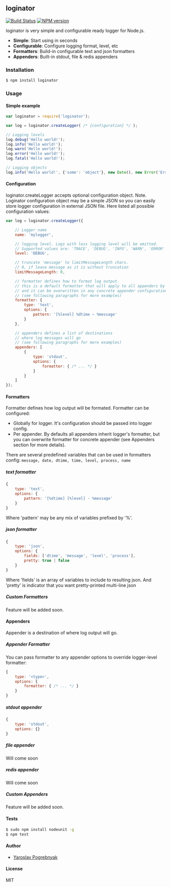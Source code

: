 ## loginator

[![Build Status](https://travis-ci.org/yyyar/loginator.svg?branch=master)](https://travis-ci.org/yyyar/loginator) [![NPM version](https://badge.fury.io/js/loginator.svg)](http://badge.fury.io/js/loginator)

loginator is very simple and configurable ready logger for Node.js.

* **Simple**: Start using in seconds
* **Configurable**: Configure logging format, level, etc
* **Formatters**: Build-in configurable text and json formatters
* **Appenders**: Built-in stdout, file & redis appenders

### Installation
```bash
$ npm install loginator
```

### Usage

#### Simple example

```javascript
var loginator = require('loginator');

var log = loginator.createLogger( /* {configuration} */ );

// Logging levels
log.debug('Hello world!');
log.info('Hello world!');
log.warn('Hello world!');
log.error('Hello world!');
log.fatal('Hello world!');

// Logging objects
log.info('Hello world!', {'some': 'object'}, new Date(), new Error('Error!!!'));

```

#### Configuration
loginator.createLogger accepts optional configuration object.
Note. Loginator configuration object may be a simple JSON so you can easily
store logger configuration in external JSON file.
Here listed all possible configuration values:

```javascript
var log = loginator.createLogger({

    // Logger name
    name: 'mylogger',

    // logging level. Logs with less logging level will be omitted.
    // Supported values are: 'TRACE', 'DEBUG', 'INFO', 'WARN', 'ERROR' and 'FATAL':
    level: 'DEBUG',

    // truncate 'message' to limitMessageLength chars.
    // 0, if leave message as it is without truncation
    limitMessageLength: 0,

    // formatter defines how to format log output.
    // this is a default formatter that will apply to all appenders by default,
    // and it can be overwritten in any concrete appender configuration
    // (see following paragraphs for more examples)
    formatter: {
        type: 'text',
        options: {
            pattern: '[%level] %dtime ~ %message'
        }
    },

    // appenders defines a list of destinations
    // where log messages will go
    // (see following paragraphs for more examples)
    appenders: [
        {
            type: 'stdout',
            options: {
                formatter: { /* ... */ }
            }
        }
    ]
});
```

#### Formatters
Formatter defines how log output will be formated. Formatter can be configured:
- Globally for logger. It's configuration should be passed into logger config.
- Per appender. By defaults all appenders inherit logger's formatter, but you can
overwrite formatter for concrete appender (see Appenders section for more details).

There are several predefined variables that can be used in formatters config:
```message, date, dtime, time, level, process, name```

##### text formatter
```javascript
{
    type: 'text',
    options: {
        pattern: '[%dtime] [%level] - %message'
    }
}
```

Where 'pattern' may be any mix of variables prefixed by '%'.

##### json formatter
```javascript
{
    type: 'json',
    options: {
        fields: ['dtime', 'message', 'level', 'process'],
        pretty: true | false
    }
}
```

Where 'fields' is an array of variables to include to resulting json.
And 'pretty' is indicator that you want pretty-printed multi-line json


##### Custom Formatters
Feature will be added soon.


#### Appenders
Appender is a destination of where log output will go.

##### Appender Formatter
You can pass formatter to any appender options to override logger-level formatter:
```javascript
{
    type: '<type>',
    options: {
        formatter: { /* ... */ }
    }
}
```

##### stdout appender
```javascript
{
    type: 'stdout',
    options: {}
}
```

##### file appender
Will come soon

##### redis appender
Will come soon

##### Custom Appenders
Feature will be added soon.


#### Tests
```bash
$ sudo npm install nodeunit -g
$ npm test
```

#### Author
* [Yaroslav Pogrebnyak](https://github.com/yyyar/)

#### License
MIT

